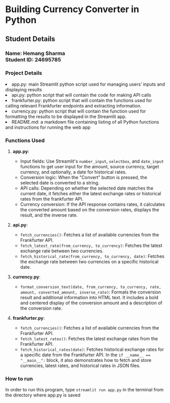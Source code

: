 # Building Currency Converter in Python #
## Student Details ##
<h3>Name: Hemang Sharma <br>
Student ID: 24695785</h3>

### Project Details ###

<li>app.py: main Streamlit python script used for managing users’ inputs and displaying results</li>
<li>api.py: python script that will contain the code for making API calls</li>
<li>frankfurter.py: python script that will contain the functions used for calling relevant Frankfurter endpoints and extracting information.</li>
<li>currency.py: python script that will contain the function used for formatting the results to be displayed in the Streamlit app.</li>
<li>README.md: a markdown file containing listing of all Python functions and instructions for running the web app</li>

### Functions Used ###

1. **app.py**:
   - Input fields: Use Streamlit's `number_input`, `selectbox`, and `date_input` functions to get user input for the amount, source currency, target currency, and optionally, a date for historical rates.
   - Conversion logic: When the "Convert" button is pressed, the selected date is converted to a string.
   - API calls: Depending on whether the selected date matches the current date, it fetches either the latest exchange rates or historical rates from the frankfurter API.
   - Currency conversion: If the API response contains rates, it calculates the converted amount based on the conversion rates, displays the result, and the inverse rate.

2. **api.py**:
   - `fetch_currencies()`: Fetches a list of available currencies from the Frankfurter API.
   - `fetch_latest_rate(from_currency, to_currency)`: Fetches the latest exchange rate between two currencies.
   - `fetch_historical_rate(from_currency, to_currency, date)`: Fetches the exchange rate between two currencies on a specific historical date.

3. **currency.py**:
   - `format_conversion_text(date, from_currency, to_currency, rate, amount, converted_amount, inverse_rate)`: Formats the conversion result and additional information into HTML text. It includes a bold and centered display of the conversion amount and a description of the conversion rate.

4. **frankfurter.py**:
   - `fetch_currencies()`: Fetches a list of available currencies from the Frankfurter API.
   - `fetch_latest_rates()`: Fetches the latest exchange rates from the Frankfurter API.
   - `fetch_historical_rates(date)`: Fetches historical exchange rates for a specific date from the Frankfurter API. In the `if __name__ == "__main__":` block, it also demonstrates how to fetch and store currencies, latest rates, and historical rates in JSON files.


### How to run ###

In order to run this program, type `streamlit run app.py` in the terminal from the directory where app.py is saved 